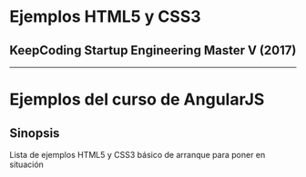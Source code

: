 # **Ejemplos HTML5 y CSS3**
## **KeepCoding Startup Engineering Master V (2017)**

- - -

# **Ejemplos del curso de AngularJS**
## **Sinopsis**
Lista de ejemplos HTML5 y CSS3 básico de arranque para poner en situación